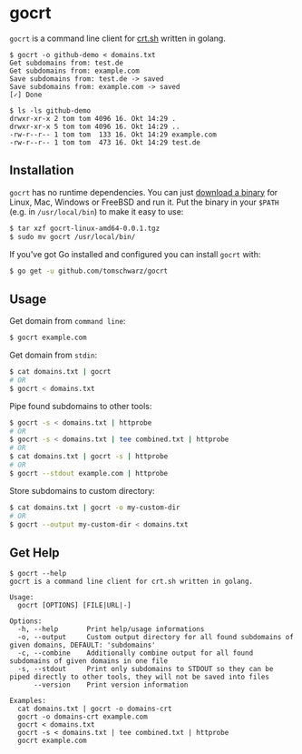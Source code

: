 # gocrt
`gocrt` is a command line client for [crt.sh](https://crt.sh/) written in golang.
```text
$ gocrt -o github-demo < domains.txt
Get subdomains from: test.de
Get subdomains from: example.com
Save subdomains from: test.de -> saved
Save subdomains from: example.com -> saved
[✓] Done

$ ls -ls github-demo
drwxr-xr-x 2 tom tom 4096 16. Okt 14:29 .
drwxr-xr-x 5 tom tom 4096 16. Okt 14:29 ..
-rw-r--r-- 1 tom tom  133 16. Okt 14:29 example.com
-rw-r--r-- 1 tom tom  473 16. Okt 14:29 test.de
```

## Installation
`gocrt` has no runtime dependencies. You can just [download a binary](https://github.com/tomschwarz/gocrt/releases) for Linux, Mac, Windows or FreeBSD and run it. 
Put the binary in your `$PATH` (e.g. in `/usr/local/bin`) to make it easy to use:
```bash
$ tar xzf gocrt-linux-amd64-0.0.1.tgz
$ sudo mv gocrt /usr/local/bin/
```

If you've got Go installed and configured you can install `gocrt` with:
```bash
$ go get -u github.com/tomschwarz/gocrt
```

## Usage 
Get domain from `command line`:
```bash
$ gocrt example.com
```

Get domain from `stdin`:
```bash
$ cat domains.txt | gocrt
# OR
$ gocrt < domains.txt 
```

Pipe found subdomains to other tools:
```bash
$ gocrt -s < domains.txt | httprobe
# OR
$ gocrt -s < domains.txt | tee combined.txt | httprobe
# OR
$ cat domains.txt | gocrt -s | httprobe
# OR
$ gocrt --stdout example.com | httprobe
```

Store subdomains to custom directory:
```bash
$ cat domains.txt | gocrt -o my-custom-dir 
# OR
$ gocrt --output my-custom-dir < domains.txt
```

## Get Help
```text
$ gocrt --help
gocrt is a command line client for crt.sh written in golang.

Usage:
  gocrt [OPTIONS] [FILE|URL|-]

Options:
  -h, --help       Print help/usage informations
  -o, --output     Custom output directory for all found subdomains of given domains, DEFAULT: 'subdomains'
  -c, --combine    Additionally combine output for all found subdomains of given domains in one file
  -s, --stdout     Print only subdomains to STDOUT so they can be piped directly to other tools, they will not be saved into files
      --version    Print version information

Examples:
  cat domains.txt | gocrt -o domains-crt
  gocrt -o domains-crt example.com 
  gocrt < domains.txt
  gocrt -s < domains.txt | tee combined.txt | httprobe
  gocrt example.com

```
